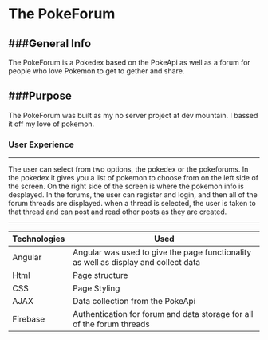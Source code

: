 # The PokeForum
###General Info
-------------------------------------------
The PokeForum is a Pokedex based on the PokeApi as well as a forum for people who love Pokemon to get to gether and share.

###Purpose
-------------------------------------------
The PokeForum was built as my no server project at dev mountain. I bassed it off my love of pokemon.

### User Experience
-------------------------------------------
The user can select from two options, the pokedex or the pokeforums. In the pokedex it gives you a list of pokemon to choose from on the left side of the screen. On the right side of the screen is where the pokemon info is desplayed. In the forums, the user can register and login, and then all of the forum threads are displayed. when a thread is selected, the user is taken to that thread and can post and read other posts as they are created.

-------------------------------------------
|Technologies|Used|
|-------|-------|
|Angular|Angular was used to give the page functionality as well as display and collect data|
|Html|Page structure|
|CSS|Page Styling|
|AJAX|Data collection from the PokeApi|
|Firebase|Authentication for forum and data storage for all of the forum threads|
